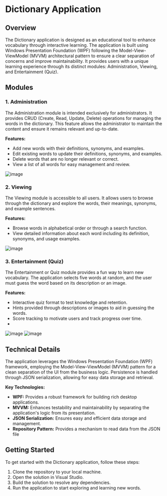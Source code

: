 # Dictionary Application

## Overview

The Dictionary application is designed as an educational tool to enhance vocabulary through interactive learning. The application is built using Windows Presentation Foundation (WPF) following the Model-View-ViewModel (MVVM) architectural pattern to ensure a clear separation of concerns and improve maintainability. It provides users with a unique learning experience through its distinct modules: Administration, Viewing, and Entertainment (Quiz).

## Modules

### 1. Administration

The Administration module is intended exclusively for administrators. It provides CRUD (Create, Read, Update, Delete) operations for managing the words in the dictionary. This feature allows the administrator to maintain the content and ensure it remains relevant and up-to-date.

**Features:**
- Add new words with their definitions, synonyms, and examples.
- Edit existing words to update their definitions, synonyms, and examples.
- Delete words that are no longer relevant or correct.
- View a list of all words for easy management and review.

![image](https://github.com/AngAnda/Dictionary/assets/61116472/99b12a4e-1256-46eb-b889-2814239e9d83)


### 2. Viewing

The Viewing module is accessible to all users. It allows users to browse through the dictionary and explore the words, their meanings, synonyms, and example sentences.

**Features:**
- Browse words in alphabetical order or through a search function.
- View detailed information about each word including its definition, synonyms, and usage examples.

![image](https://github.com/AngAnda/Dictionary/assets/61116472/17d9fea1-ac82-46e5-a779-bc39829ab736)


### 3. Entertainment (Quiz)

The Entertainment or Quiz module provides a fun way to learn new vocabulary. The application selects five words at random, and the user must guess the word based on its description or an image.

**Features:**
- Interactive quiz format to test knowledge and retention.
- Hints provided through descriptions or images to aid in guessing the words.
- Score tracking to motivate users and track progress over time.
- 
![image](https://github.com/AngAnda/Dictionary/assets/61116472/341c4c26-7547-4d3c-b793-646ae43f5413)
![image](https://github.com/AngAnda/Dictionary/assets/61116472/7601ff31-53dc-468f-9839-dc2f3ffb4f97)

## Technical Details

The application leverages the Windows Presentation Foundation (WPF) framework, employing the Model-View-ViewModel (MVVM) pattern for a clean separation of the UI from the business logic. Persistence is handled through JSON serialization, allowing for easy data storage and retrieval.

**Key Technologies:**
- **WPF:** Provides a robust framework for building rich desktop applications.
- **MVVM:** Enhances testability and maintainability by separating the application's logic from its presentation.
- **JSON Serialization:** Ensures easy and efficient data storage and management.
- **Repository Pattern:** Provides a mechanism to read data from the JSON file

## Getting Started

To get started with the Dictionary application, follow these steps:

1. Clone the repository to your local machine.
2. Open the solution in Visual Studio.
3. Build the solution to resolve any dependencies.
4. Run the application to start exploring and learning new words.
